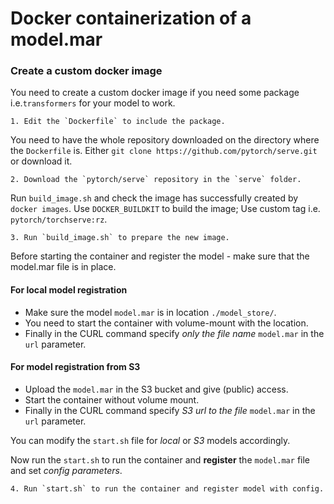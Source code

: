 # Docker containerization of a model.mar

### Create a custom docker image

You need to create a custom docker image if you need some package i.e.`transformers` for your model to work.
  
    1. Edit the `Dockerfile` to include the package.

You need to have the whole repository downloaded on the directory where the `Dockerfile` is. Either `git clone https://github.com/pytorch/serve.git` or download it.   
    
    2. Download the `pytorch/serve` repository in the `serve` folder.

Run `build_image.sh` and check the image has successfully created by `docker images`. Use `DOCKER_BUILDKIT` to build the image; Use custom tag i.e. `pytorch/torchserve:rz`. 

    3. Run `build_image.sh` to prepare the new image. 

Before starting the container and register the model - make sure that the model.mar file is in place. 

#### For local model registration

  -  Make sure the model `model.mar` is in location `./model_store/`. 
  -  You need to start the container with volume-mount with the location. 
  -  Finally in the CURL command specify _only the file name_ `model.mar` in the `url` parameter.

#### For model registration from S3 

  -  Upload the `model.mar` in the S3 bucket and give (public) access. 
  -  Start the container without volume mount.  
  -  Finally in the CURL command specify _S3 url to the file_ `model.mar` in the `url` parameter.


You can modify the `start.sh` file for _local_ or _S3_ models accordingly.

Now run the `start.sh` to run the container and **register** the `model.mar` file and set _config parameters_. 
   
    4. Run `start.sh` to run the container and register model with config.

